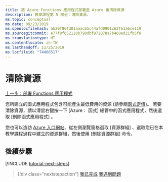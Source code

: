 ```yaml
---
title: 將 Azure Functions 應用程式部署至 Azure 後清除資源
description: 教學課程第 5 部分：清除資源。
ms.topic: conceptual
ms.date: 09/23/2019
ms.openlocfilehash: ab20f86fd01aaac65c44afd0901c62f61a6ce119
ms.sourcegitcommit: e77f8f652128b798dbf972078a7b460ed21fb5f8
ms.translationtype: HT
ms.contentlocale: zh-TW
ms.lasthandoff: 11/25/2019
ms.locfileid: "74466517"
---
```

# <a name="clean-up-resources"></a>清除資源

[上一步：部署 Functions 應用程式](tutorial-vscode-serverless-node-04.md)

您所建立的函式應用程式包含可能產生最低費用的資源 (請參閱[函式定價](https://azure.microsoft.com/pricing/details/functions/))。 若要清除資源，請以滑鼠右鍵按一下 [Azure：  函式] 總管中的函式應用程式，然後選取 [刪除函式應用程式]  。

您也可以造訪 [Azure 入口網站](https://portal.azure.com)、從左側瀏覽窗格選取 [資源群組]  、選取您已在本教學課程過程中建立的資源群組，然後使用 [刪除資源群組]  命令。

## <a name="next-steps"></a>後續步驟

[!INCLUDE [tutorial-next-steps](includes/tutorial-next-steps.md)]

> [!div class="nextstepaction"]
> [我已完成](node-howto-write-serverless-code.md) [我遇到問題](https://www.research.net/r/PWZWZ52?tutorial=node-deployment-azurefunctions&step=clean-up-resources)
